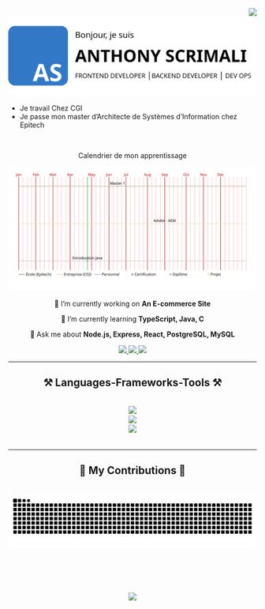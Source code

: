 <img align="right" src="https://visitor-badge.laobi.icu/badge?page_id=ScrimaliAnthony.ScrimaliAnthony" />
<!-- 
<h1 align="center">
    <img src="https://readme-typing-svg.herokuapp.com/?font=Righteous&size=35&center=true&vCenter=true&width=500&height=70&duration=4000&lines=Hi+There!+👋;+I'm+Scrimali+Anthony!;" />
</h1> -->
<img src="./images/Banner.png">
<ul>
  <li>Je travail Chez CGI</li>
  <li>Je passe mon master d’Architecte de Systèmes d’Information chez Epitech</li>
</ul>

     
<br/>

<div align="center">
  <p>Calendrier de mon apprentissage</p>
  <img src="./timeline.svg" alt="Timeline Animée" />
</div>
    
<div align="center">

🔭 I’m currently working on **An E-commerce Site**
 
🌱 I’m currently learning **TypeScript, Java, C**

💬 Ask me about **Node.js, Express, React, PostgreSQL, MySQL**
 
 
 </div>
 
<div align="center"> 
  <a href="mailto:anthony.scrimali@gmail.com">
    <img src="https://img.shields.io/badge/Gmail-333333?style=for-the-badge&logo=gmail&logoColor=red" />
  </a>
  <a href="https://www.linkedin.com/in/anthony-scrimali-02187b146/" target="_blank">
    <img src="https://img.shields.io/badge/LinkedIn-0077B5?style=for-the-badge&logo=linkedin&logoColor=white" target="_blank" />
  </a>
  <a href="https://anthony-scrimali-cv-scss.netlify.app/" target="_blank">
     <img src="https://img.shields.io/badge/Portfolio-FF5722?style=for-the-badge&logo=todoist&logoColor=white" target="_blank" /> <!-- sqlite, safari, google-chrome are other good icon options -->
  </a>
</div>

 <hr/>
 
<h2 align="center">⚒️ Languages-Frameworks-Tools ⚒️</h2>
<br/>
<div align="center">
    <img src="https://skillicons.dev/icons?i=html,css,scss,javascript,react,vite" /><br>
    <img src="https://skillicons.dev/icons?i=nodejs,express,python,postman,mysql,postgresql" /><br>
    <img src="https://skillicons.dev/icons?i=netlify,gcp,vscode,github,git" /><br>
</div>

<br/>

<hr/>

<div align="center">
  <h2>🐍 My Contributions 🐍</h2>
  <br>
  <img alt="snake eating my contributions" src="https://raw.githubusercontent.com/ScrimaliAnthony/ScrimaliAnthony/output/github-contribution-grid-snake.svg" />
  
  <br/><br/><br/>
</div>

<!--
<hr/>

<h2 align="center">⚡ Stats ⚡</h2>
<br>
<div align=center>
  <img width=390 src="https://streak-stats.demolab.com/?user=ScrimaliAnthony&count_private=true&theme=react&border_radius=10" alt="streak stats"/>
</div>

<br/><br/>
<hr/>

-->

<h3 align="center">
    <img src="https://readme-typing-svg.herokuapp.com/?font=Righteous&size=25&center=true&vCenter=true&width=500&height=70&duration=4000&lines=Thanks+for+visiting!+✌️;+Send+me+a+message+on+Linkedin!;I'm+always+happy+to+collab+:)">
</h3>

<br/>
